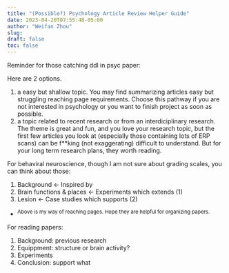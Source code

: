 ```yaml
---
title: "(Possible?) Psychology Article Review Helper Guide"
date: 2023-04-20T07:55:48-05:00
author: "Weifan Zhou"
slug:
draft: false
toc: false
---
```

<p>Reminder for those catching ddl in psyc paper:</p>

<p>Here are 2 options.</p>

1. a easy but shallow topic. You may find summarizing articles easy but struggling reaching page requirements. Choose this pathway if you are not interested in psychology or you want to finish project as soon as possible.  
2. a topic related to recent research or from an interdiciplinary research. The theme is great and fun, and you love your research topic, but the first few articles you look at (especially those containing lots of ERP scans) can be f**king (not exaggerating) difficult to understand. But for your long term research plans, they worth reading.

<p>For behaviral neuroscience, though I am not sure about grading scales, you can think about those:</p>

1. Background <- Inspired by
2. Brain functions & places <- Experiments which extends (1)
3. Lesion <- Case studies which supports (2)
- <sup>Above is my way of reaching pages. Hope they are helpful for organizing papers.</sup>

<p>For reading papers:</p>

1. Background: previous research
2. Equippment: structure or brain activity?
3. Experiments
4. Conclusion: support what